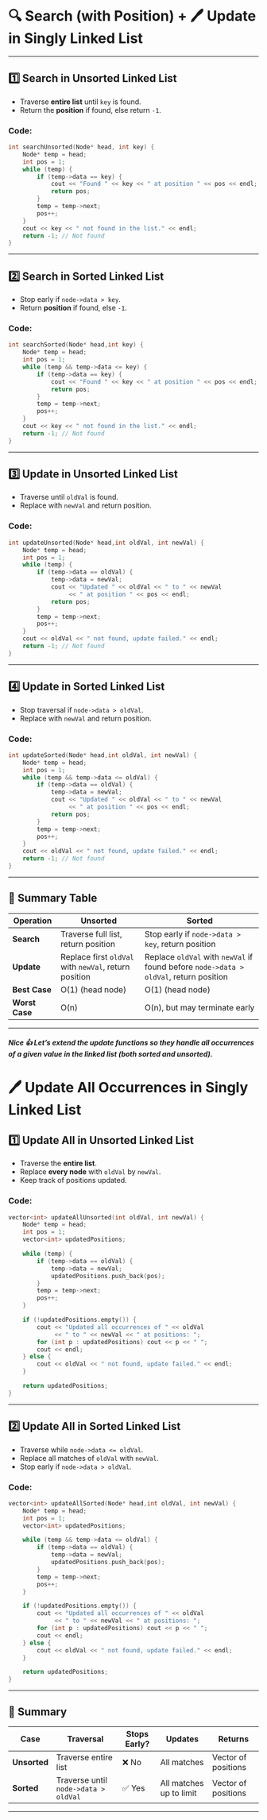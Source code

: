 # 🔍 Search (with Position) + 🖊️ Update in Singly Linked List

---

## 1️⃣ Search in Unsorted Linked List

* Traverse **entire list** until `key` is found.
* Return the **position** if found, else return `-1`.

### Code:

```cpp
int searchUnsorted(Node* head, int key) {
    Node* temp = head;
    int pos = 1;
    while (temp) {
        if (temp->data == key) {
            cout << "Found " << key << " at position " << pos << endl;
            return pos;
        }
        temp = temp->next;
        pos++;
    }
    cout << key << " not found in the list." << endl;
    return -1; // Not found
}
```

---

## 2️⃣ Search in Sorted Linked List

* Stop early if `node->data > key`.
* Return **position** if found, else `-1`.

### Code:

```cpp
int searchSorted(Node* head,int key) {
    Node* temp = head;
    int pos = 1;
    while (temp && temp->data <= key) {
        if (temp->data == key) {
            cout << "Found " << key << " at position " << pos << endl;
            return pos;
        }
        temp = temp->next;
        pos++;
    }
    cout << key << " not found in the list." << endl;
    return -1; // Not found
}
```

---

## 3️⃣ Update in Unsorted Linked List

* Traverse until `oldVal` is found.
* Replace with `newVal` and return position.

### Code:

```cpp
int updateUnsorted(Node* head,int oldVal, int newVal) {
    Node* temp = head;
    int pos = 1;
    while (temp) {
        if (temp->data == oldVal) {
            temp->data = newVal;
            cout << "Updated " << oldVal << " to " << newVal 
                 << " at position " << pos << endl;
            return pos;
        }
        temp = temp->next;
        pos++;
    }
    cout << oldVal << " not found, update failed." << endl;
    return -1; // Not found
}
```

---

## 4️⃣ Update in Sorted Linked List

* Stop traversal if `node->data > oldVal`.
* Replace with `newVal` and return position.

### Code:

```cpp
int updateSorted(Node* head,int oldVal, int newVal) {
    Node* temp = head;
    int pos = 1;
    while (temp && temp->data <= oldVal) {
        if (temp->data == oldVal) {
            temp->data = newVal;
            cout << "Updated " << oldVal << " to " << newVal 
                 << " at position " << pos << endl;
            return pos;
        }
        temp = temp->next;
        pos++;
    }
    cout << oldVal << " not found, update failed." << endl;
    return -1; // Not found
}
```

---

## 📌 Summary Table

| Operation      | Unsorted                                              | Sorted                                                                                |
| -------------- | ----------------------------------------------------- | ------------------------------------------------------------------------------------- |
| **Search**     | Traverse full list, return position                   | Stop early if `node->data > key`, return position                                     |
| **Update**     | Replace first `oldVal` with `newVal`, return position | Replace `oldVal` with `newVal` if found before `node->data > oldVal`, return position |
| **Best Case**  | O(1) (head node)                                      | O(1) (head node)                                                                      |
| **Worst Case** | O(n)                                                  | O(n), but may terminate early                                                         |

---

##### Nice 👍 Let’s extend the **update functions** so they handle **all occurrences** of a given value in the linked list (both **sorted** and **unsorted**). 

# 🖊️ Update All Occurrences in Singly Linked List

## 1️⃣ Update All in Unsorted Linked List

* Traverse the **entire list**.
* Replace **every node** with `oldVal` by `newVal`.
* Keep track of positions updated.

### Code:

```cpp
vector<int> updateAllUnsorted(int oldVal, int newVal) {
    Node* temp = head;
    int pos = 1;
    vector<int> updatedPositions;

    while (temp) {
        if (temp->data == oldVal) {
            temp->data = newVal;
            updatedPositions.push_back(pos);
        }
        temp = temp->next;
        pos++;
    }

    if (!updatedPositions.empty()) {
        cout << "Updated all occurrences of " << oldVal 
             << " to " << newVal << " at positions: ";
        for (int p : updatedPositions) cout << p << " ";
        cout << endl;
    } else {
        cout << oldVal << " not found, update failed." << endl;
    }

    return updatedPositions;
}
```

---

## 2️⃣ Update All in Sorted Linked List

* Traverse while `node->data <= oldVal`.
* Replace all matches of `oldVal` with `newVal`.
* Stop early if `node->data > oldVal`.

### Code:

```cpp
vector<int> updateAllSorted(Node* head,int oldVal, int newVal) {
    Node* temp = head;
    int pos = 1;
    vector<int> updatedPositions;

    while (temp && temp->data <= oldVal) {
        if (temp->data == oldVal) {
            temp->data = newVal;
            updatedPositions.push_back(pos);
        }
        temp = temp->next;
        pos++;
    }

    if (!updatedPositions.empty()) {
        cout << "Updated all occurrences of " << oldVal 
             << " to " << newVal << " at positions: ";
        for (int p : updatedPositions) cout << p << " ";
        cout << endl;
    } else {
        cout << oldVal << " not found, update failed." << endl;
    }

    return updatedPositions;
}
```

---

## 📌 Summary

| Case         | Traversal                            | Stops Early? | Updates                 | Returns             |
| ------------ | ------------------------------------ | ------------ | ----------------------- | ------------------- |
| **Unsorted** | Traverse entire list                 | ❌ No         | All matches             | Vector of positions |
| **Sorted**   | Traverse until `node->data > oldVal` | ✅ Yes        | All matches up to limit | Vector of positions |

---

